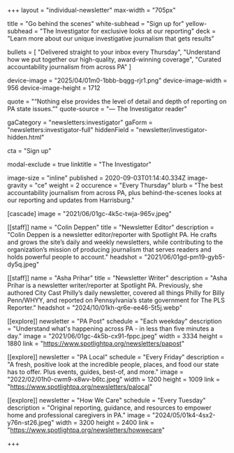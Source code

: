 +++
layout = "individual-newsletter"
max-width = "705px"

title = "Go behind the scenes"
white-subhead = "Sign up for"
yellow-subhead = "The Investigator for exclusive looks at our reporting"
deck = "Learn more about our unique investigative journalism that gets results"

bullets = [
  "Delivered straight to your inbox every Thursday",
  "Understand how we put together our high-quality, award-winning coverage",
  "Curated accountability journalism from across PA"
]

device-image = "2025/04/01m0-1bbb-bqgg-rjr1.png"
device-image-width = 956
device-image-height = 1712

quote = "“Nothing else provides the level of detail and depth of reporting on PA state issues.”"
quote-source = "— The Investigator reader"

gaCategory = "newsletters:investigator"
gaForm = "newsletters:investigator-full"
hiddenField = "newsletter/investigator-hidden.html"

cta = "Sign up"

modal-exclude = true
linktitle = "The Investigator"

image-size = "inline" 
published = 2020-09-03T01:14:40.334Z 
image-gravity = "ce" 
weight = 2 
occurence = "Every Thursday"
blurb = "The best accountability journalism from across PA, plus behind-the-scenes looks at our reporting and updates from Harrisburg."

[cascade] 
image = "2021/06/01gc-4k5c-twja-965v.jpeg" 

[[staff]]
name = "Colin Deppen"
title = "Newsletter Editor"
description = "Colin Deppen is a newsletter editor/reporter with Spotlight PA. He crafts and grows the site’s daily and weekly newsletters, while contributing to the organization’s mission of producing journalism that serves readers and holds powerful people to account."
headshot = "2021/06/01gd-pm19-gyb5-dy5q.jpeg"

[[staff]]
name = "Asha Prihar"
title = "Newsletter Writer"
description = "Asha Prihar is a newsletter writer/reporter at Spotlight PA. Previously, she authored City Cast Philly’s daily newsletter, covered all things Philly for Billy Penn/WHYY, and reported on Pennsylvania’s state government for The PLS Reporter."
headshot = "2024/10/01kh-qr6e-ee46-5t5j.webp"

[[explore]]
newsletter = "PA Post"
schedule = "Each weekday"
description = "Understand what's happening across PA - in less than five minutes a day."
image = "2021/06/01gc-4k5b-cx91-fppc.jpeg"
width = 3334
height = 1880
link = "https://www.spotlightpa.org/newsletters/papost"

[[explore]]
newsletter = "PA Local"
schedule = "Every Friday"
description = "A fresh, positive look at the incredible people, places, and food our state has to offer. Plus events, guides, best-of, and more."
image = "2022/02/01h0-cwm9-x8wv-b6tc.jpeg"
width = 1200
height = 1009
link = "https://www.spotlightpa.org/newsletters/palocal"

[[explore]]
newsletter = "How We Care"
schedule = "Every Tuesday"
description = "Original reporting, guidance, and resources to empower home and professional caregivers in PA."
image = "2024/05/01k4-4sx2-y76n-st26.jpeg"
width = 3200
height = 2400
link = "https://www.spotlightpa.org/newsletters/howwecare"



+++

